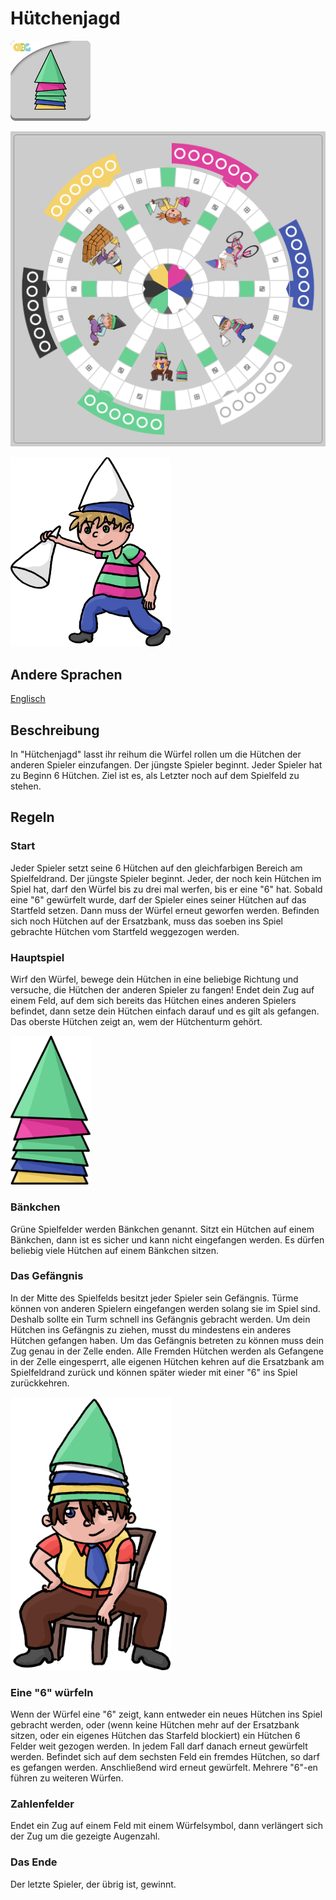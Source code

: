 # Hütchenjagd

![](logo_catch_the_hat_OBG.png)

![](preview_board_-_catch_the_hat.png)

<img src="./decoration_kid_white.png" width="256px" />

## Andere Sprachen

[Englisch](./README_-_Catch_the_Hat.md)

## Beschreibung

In "Hütchenjagd" lasst ihr reihum die Würfel rollen um die Hütchen der anderen Spieler einzufangen. 
Der jüngste Spieler beginnt. Jeder Spieler hat zu Beginn 6 Hütchen. Ziel ist es, als Letzter noch auf dem Spielfeld zu stehen.

## Regeln

### Start

Jeder Spieler setzt seine 6 Hütchen auf den gleichfarbigen Bereich am Spielfeldrand. Der jüngste Spieler beginnt.
Jeder, der noch kein Hütchen im Spiel hat, darf den Würfel bis zu drei mal werfen, bis er eine "6" hat. Sobald eine
"6" gewürfelt wurde, darf der Spieler eines seiner Hütchen auf das Startfeld setzen. Dann muss der Würfel erneut geworfen
werden. Befinden sich noch Hütchen auf der Ersatzbank, muss das soeben ins Spiel gebrachte Hütchen vom Startfeld weggezogen
werden.

### Hauptspiel

Wirf den Würfel, bewege dein Hütchen in eine beliebige Richtung und versuche, die Hütchen der anderen Spieler zu fangen!
Endet dein Zug auf einem Feld, auf dem sich bereits das Hütchen eines anderen Spielers befindet, dann setze dein Hütchen
einfach darauf und es gilt als gefangen. Das oberste Hütchen zeigt an, wem der Hütchenturm gehört.

<img src="./decoration_tower.png" width="128px" />

### Bänkchen

Grüne Spielfelder werden Bänkchen genannt. Sitzt ein Hütchen auf einem Bänkchen, dann ist es sicher und kann nicht
eingefangen werden. Es dürfen beliebig viele Hütchen auf einem Bänkchen sitzen.

### Das Gefängnis

In der Mitte des Spielfelds besitzt jeder Spieler sein Gefängnis. Türme können von anderen Spielern eingefangen werden
solang sie im Spiel sind. Deshalb sollte ein Turm schnell ins Gefängnis gebracht werden. Um dein Hütchen ins Gefängnis
zu ziehen, musst du mindestens ein anderes Hütchen gefangen haben. Um das Gefängnis betreten zu können muss dein Zug genau
in der Zelle enden. Alle Fremden Hütchen werden als Gefangene in der Zelle eingesperrt, alle eigenen Hütchen kehren auf die
Ersatzbank am Spielfeldrand zurück und können später wieder mit einer "6" ins Spiel zurückkehren.

<img src="./decoration_kid_green.png" width="256px" />

### Eine "6" würfeln

Wenn der Würfel eine "6" zeigt, kann entweder ein neues Hütchen ins Spiel gebracht werden, oder (wenn keine Hütchen mehr auf
der Ersatzbank sitzen, oder ein eigenes Hütchen das Starfeld blockiert) ein Hütchen 6 Felder weit gezogen werden. In jedem
Fall darf danach erneut gewürfelt werden. Befindet sich auf dem sechsten Feld ein fremdes Hütchen, so darf es gefangen werden.
Anschließend wird erneut gewürfelt. Mehrere "6"-en führen zu weiteren Würfen.

### Zahlenfelder

Endet ein Zug auf einem Feld mit einem Würfelsymbol, dann verlängert sich der Zug um die gezeigte Augenzahl.

### Das Ende

Der letzte Spieler, der übrig ist, gewinnt.




